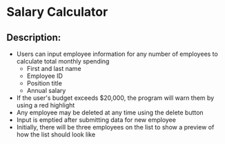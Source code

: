 # Salary Calculator

## Description:

- Users can input employee information for any number of employees to calculate total monthly spending
  - First and last name
  - Employee ID
  - Position title
  - Annual salary
- If the user's budget exceeds $20,000, the program will warn them by using a red highlight
- Any employee may be deleted at any time using the delete button
- Input is emptied after submitting data for new employee
- Initially, there will be three employees on the list to show a preview of how the list should look like

